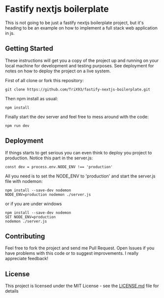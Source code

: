 # Fastify nextjs boilerplate

This is not going to be just a fastify nextjs boilerplate project, but it's heading to be an example on how to implement a full stack web application in js. 

## Getting Started

These instructions will get you a copy of the project up and running on your local machine for development and testing purposes. See deployment for notes on how to deploy the project on a live system.

First of all clone or fork this repository:
```
git clone https://github.com/TriX93/fastify-nextjs-boilerplate.git
```

Then npm install as usual:
```
npm install
```

Finally start the dev server and feel free to mess around with the code:
```
npm run dev
```

## Deployment

If things starts to get serious you can even think to deploy you project to production.
Notice this part in the server.js:

```
const dev = process.env.NODE_ENV !== 'production'
```

All you need is to set the NODE_ENV to 'production' and start the server.js file with nodemon:

```
npm install --save-dev nodemon
NODE_ENV=production nodemon ./server.js
```

or if you are under windows
```
npm install --save-dev nodemon
SET NODE_ENV=production
nodemon ./server.js
```

## Contributing

Feel free to fork the project and send me Pull Request.
Open Issues if you have problems with this code or to suggest improvements.
I really appreciate feedback!

## License

This project is licensed under the MIT License - see the [LICENSE.md](LICENSE.md) file for details

